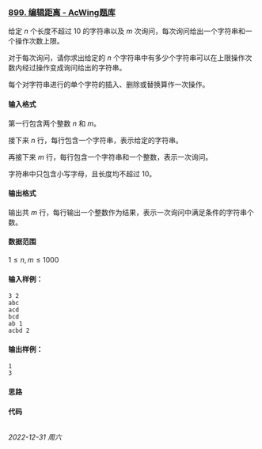 ### [899. 编辑距离 - AcWing题库](https://www.acwing.com/problem/content/901/)

给定 $n$ 个长度不超过 $10$ 的字符串以及 $m$ 次询问，每次询问给出一个字符串和一个操作次数上限。

对于每次询问，请你求出给定的 $n$ 个字符串中有多少个字符串可以在上限操作次数内经过操作变成询问给出的字符串。

每个对字符串进行的单个字符的插入、删除或替换算作一次操作。

#### 输入格式

第一行包含两个整数 $n$ 和 $m$。

接下来 $n$ 行，每行包含一个字符串，表示给定的字符串。

再接下来 $m$ 行，每行包含一个字符串和一个整数，表示一次询问。

字符串中只包含小写字母，且长度均不超过 $10$。

#### 输出格式

输出共 $m$ 行，每行输出一个整数作为结果，表示一次询问中满足条件的字符串个数。

#### 数据范围

$1 \leq n,m \leq 1000$

#### 输入样例：

```
3 2
abc
acd
bcd
ab 1
acbd 2
```

#### 输出样例：

```
1
3
```

#### 思路



#### 代码

```cpp
```


*2022-12-31 周六*